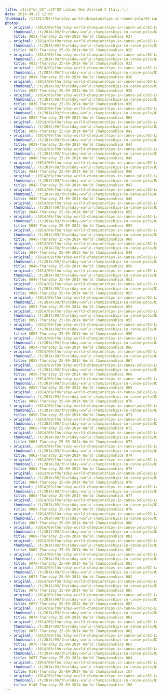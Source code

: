 ```yaml
---
title: a1{s5"en_US";s30"02 Ladies New Zealand V Italy.";}
date: 2014-09-25 12:00
thumbnail: /t/2014/09/thursday-world-championships-in-canoe-polo/02-Ladies-new-zealand-v-italy/0031-thursday-25-09-2014-world-championshios-027.jpg
photos:
  - original: /2014/09/thursday-world-championships-in-canoe-polo/02-Ladies-new-zealand-v-italy/0031-thursday-25-09-2014-world-championshios-027.jpg
    thumbnail: /t/2014/09/thursday-world-championships-in-canoe-polo/02-Ladies-new-zealand-v-italy/0031-thursday-25-09-2014-world-championshios-027.jpg
    title: 0031-Thursday 25-09-2014 World Championshios 027
  - original: /2014/09/thursday-world-championships-in-canoe-polo/02-Ladies-new-zealand-v-italy/0032-thursday-25-09-2014-world-championshios-028.jpg
    thumbnail: /t/2014/09/thursday-world-championships-in-canoe-polo/02-Ladies-new-zealand-v-italy/0032-thursday-25-09-2014-world-championshios-028.jpg
    title: 0032-Thursday 25-09-2014 World Championshios 028
  - original: /2014/09/thursday-world-championships-in-canoe-polo/02-Ladies-new-zealand-v-italy/0033-thursday-25-09-2014-world-championshios-033.jpg
    thumbnail: /t/2014/09/thursday-world-championships-in-canoe-polo/02-Ladies-new-zealand-v-italy/0033-thursday-25-09-2014-world-championshios-033.jpg
    title: 0033-Thursday 25-09-2014 World Championshios 033
  - original: /2014/09/thursday-world-championships-in-canoe-polo/02-Ladies-new-zealand-v-italy/0034-thursday-25-09-2014-world-championshios-036.jpg
    thumbnail: /t/2014/09/thursday-world-championships-in-canoe-polo/02-Ladies-new-zealand-v-italy/0034-thursday-25-09-2014-world-championshios-036.jpg
    title: 0034-Thursday 25-09-2014 World Championshios 036
  - original: /2014/09/thursday-world-championships-in-canoe-polo/02-Ladies-new-zealand-v-italy/0035-thursday-25-09-2014-world-championshios-038.jpg
    thumbnail: /t/2014/09/thursday-world-championships-in-canoe-polo/02-Ladies-new-zealand-v-italy/0035-thursday-25-09-2014-world-championshios-038.jpg
    title: 0035-Thursday 25-09-2014 World Championshios 038
  - original: /2014/09/thursday-world-championships-in-canoe-polo/02-Ladies-new-zealand-v-italy/0036-thursday-25-09-2014-world-championshios-039.jpg
    thumbnail: /t/2014/09/thursday-world-championships-in-canoe-polo/02-Ladies-new-zealand-v-italy/0036-thursday-25-09-2014-world-championshios-039.jpg
    title: 0036-Thursday 25-09-2014 World Championshios 039
  - original: /2014/09/thursday-world-championships-in-canoe-polo/02-Ladies-new-zealand-v-italy/0037-thursday-25-09-2014-world-championshios-065.jpg
    thumbnail: /t/2014/09/thursday-world-championships-in-canoe-polo/02-Ladies-new-zealand-v-italy/0037-thursday-25-09-2014-world-championshios-065.jpg
    title: 0037-Thursday 25-09-2014 World Championshios 065
  - original: /2014/09/thursday-world-championships-in-canoe-polo/02-Ladies-new-zealand-v-italy/0038-thursday-25-09-2014-world-championshios-042.jpg
    thumbnail: /t/2014/09/thursday-world-championships-in-canoe-polo/02-Ladies-new-zealand-v-italy/0038-thursday-25-09-2014-world-championshios-042.jpg
    title: 0038-Thursday 25-09-2014 World Championshios 042
  - original: /2014/09/thursday-world-championships-in-canoe-polo/02-Ladies-new-zealand-v-italy/0039-thursday-25-09-2014-world-championshios-044.jpg
    thumbnail: /t/2014/09/thursday-world-championships-in-canoe-polo/02-Ladies-new-zealand-v-italy/0039-thursday-25-09-2014-world-championshios-044.jpg
    title: 0039-Thursday 25-09-2014 World Championshios 044
  - original: /2014/09/thursday-world-championships-in-canoe-polo/02-Ladies-new-zealand-v-italy/0040-thursday-25-09-2014-world-championshios-045.jpg
    thumbnail: /t/2014/09/thursday-world-championships-in-canoe-polo/02-Ladies-new-zealand-v-italy/0040-thursday-25-09-2014-world-championshios-045.jpg
    title: 0040-Thursday 25-09-2014 World Championshios 045
  - original: /2014/09/thursday-world-championships-in-canoe-polo/02-Ladies-new-zealand-v-italy/0041-thursday-25-09-2014-world-championshios-046.jpg
    thumbnail: /t/2014/09/thursday-world-championships-in-canoe-polo/02-Ladies-new-zealand-v-italy/0041-thursday-25-09-2014-world-championshios-046.jpg
    title: 0041-Thursday 25-09-2014 World Championshios 046
  - original: /2014/09/thursday-world-championships-in-canoe-polo/02-Ladies-new-zealand-v-italy/0042-thursday-25-09-2014-world-championshios-047.jpg
    thumbnail: /t/2014/09/thursday-world-championships-in-canoe-polo/02-Ladies-new-zealand-v-italy/0042-thursday-25-09-2014-world-championshios-047.jpg
    title: 0042-Thursday 25-09-2014 World Championshios 047
  - original: /2014/09/thursday-world-championships-in-canoe-polo/02-Ladies-new-zealand-v-italy/0043-thursday-25-09-2014-world-championshios-048.jpg
    thumbnail: /t/2014/09/thursday-world-championships-in-canoe-polo/02-Ladies-new-zealand-v-italy/0043-thursday-25-09-2014-world-championshios-048.jpg
    title: 0043-Thursday 25-09-2014 World Championshios 048
  - original: /2014/09/thursday-world-championships-in-canoe-polo/02-Ladies-new-zealand-v-italy/0044-thursday-25-09-2014-world-championshios-058.jpg
    thumbnail: /t/2014/09/thursday-world-championships-in-canoe-polo/02-Ladies-new-zealand-v-italy/0044-thursday-25-09-2014-world-championshios-058.jpg
    title: 0044-Thursday 25-09-2014 World Championshios 058
  - original: /2014/09/thursday-world-championships-in-canoe-polo/02-Ladies-new-zealand-v-italy/0045-thursday-25-09-2014-world-championshios-059.jpg
    thumbnail: /t/2014/09/thursday-world-championships-in-canoe-polo/02-Ladies-new-zealand-v-italy/0045-thursday-25-09-2014-world-championshios-059.jpg
    title: 0045-Thursday 25-09-2014 World Championshios 059
  - original: /2014/09/thursday-world-championships-in-canoe-polo/02-Ladies-new-zealand-v-italy/0046-thursday-25-09-2014-world-championshios-060.jpg
    thumbnail: /t/2014/09/thursday-world-championships-in-canoe-polo/02-Ladies-new-zealand-v-italy/0046-thursday-25-09-2014-world-championshios-060.jpg
    title: 0046-Thursday 25-09-2014 World Championshios 060
  - original: /2014/09/thursday-world-championships-in-canoe-polo/02-Ladies-new-zealand-v-italy/0047-thursday-25-09-2014-world-championshios-049.jpg
    thumbnail: /t/2014/09/thursday-world-championships-in-canoe-polo/02-Ladies-new-zealand-v-italy/0047-thursday-25-09-2014-world-championshios-049.jpg
    title: 0047-Thursday 25-09-2014 World Championshios 049
  - original: /2014/09/thursday-world-championships-in-canoe-polo/02-Ladies-new-zealand-v-italy/0048-thursday-25-09-2014-world-championshios-050.jpg
    thumbnail: /t/2014/09/thursday-world-championships-in-canoe-polo/02-Ladies-new-zealand-v-italy/0048-thursday-25-09-2014-world-championshios-050.jpg
    title: 0048-Thursday 25-09-2014 World Championshios 050
  - original: /2014/09/thursday-world-championships-in-canoe-polo/02-Ladies-new-zealand-v-italy/0049-thursday-25-09-2014-world-championshios-051.jpg
    thumbnail: /t/2014/09/thursday-world-championships-in-canoe-polo/02-Ladies-new-zealand-v-italy/0049-thursday-25-09-2014-world-championshios-051.jpg
    title: 0049-Thursday 25-09-2014 World Championshios 051
  - original: /2014/09/thursday-world-championships-in-canoe-polo/02-Ladies-new-zealand-v-italy/0050-thursday-25-09-2014-world-championshios-053.jpg
    thumbnail: /t/2014/09/thursday-world-championships-in-canoe-polo/02-Ladies-new-zealand-v-italy/0050-thursday-25-09-2014-world-championshios-053.jpg
    title: 0050-Thursday 25-09-2014 World Championshios 053
  - original: /2014/09/thursday-world-championships-in-canoe-polo/02-Ladies-new-zealand-v-italy/0051-thursday-25-09-2014-world-championshios-054.jpg
    thumbnail: /t/2014/09/thursday-world-championships-in-canoe-polo/02-Ladies-new-zealand-v-italy/0051-thursday-25-09-2014-world-championshios-054.jpg
    title: 0051-Thursday 25-09-2014 World Championshios 054
  - original: /2014/09/thursday-world-championships-in-canoe-polo/02-Ladies-new-zealand-v-italy/0052-thursday-25-09-2014-world-championshios-055.jpg
    thumbnail: /t/2014/09/thursday-world-championships-in-canoe-polo/02-Ladies-new-zealand-v-italy/0052-thursday-25-09-2014-world-championshios-055.jpg
    title: 0052-Thursday 25-09-2014 World Championshios 055
  - original: /2014/09/thursday-world-championships-in-canoe-polo/02-Ladies-new-zealand-v-italy/0053-thursday-25-09-2014-world-championshios-056.jpg
    thumbnail: /t/2014/09/thursday-world-championships-in-canoe-polo/02-Ladies-new-zealand-v-italy/0053-thursday-25-09-2014-world-championshios-056.jpg
    title: 0053-Thursday 25-09-2014 World Championshios 056
  - original: /2014/09/thursday-world-championships-in-canoe-polo/02-Ladies-new-zealand-v-italy/0054-thursday-25-09-2014-world-championshios-066.jpg
    thumbnail: /t/2014/09/thursday-world-championships-in-canoe-polo/02-Ladies-new-zealand-v-italy/0054-thursday-25-09-2014-world-championshios-066.jpg
    title: 0054-Thursday 25-09-2014 World Championshios 066
  - original: /2014/09/thursday-world-championships-in-canoe-polo/02-Ladies-new-zealand-v-italy/0055-thursday-25-09-2014-world-championshios-067.jpg
    thumbnail: /t/2014/09/thursday-world-championships-in-canoe-polo/02-Ladies-new-zealand-v-italy/0055-thursday-25-09-2014-world-championshios-067.jpg
    title: 0055-Thursday 25-09-2014 World Championshios 067
  - original: /2014/09/thursday-world-championships-in-canoe-polo/02-Ladies-new-zealand-v-italy/0056-thursday-25-09-2014-world-championshios-068.jpg
    thumbnail: /t/2014/09/thursday-world-championships-in-canoe-polo/02-Ladies-new-zealand-v-italy/0056-thursday-25-09-2014-world-championshios-068.jpg
    title: 0056-Thursday 25-09-2014 World Championshios 068
  - original: /2014/09/thursday-world-championships-in-canoe-polo/02-Ladies-new-zealand-v-italy/0057-thursday-25-09-2014-world-championshios-069.jpg
    thumbnail: /t/2014/09/thursday-world-championships-in-canoe-polo/02-Ladies-new-zealand-v-italy/0057-thursday-25-09-2014-world-championshios-069.jpg
    title: 0057-Thursday 25-09-2014 World Championshios 069
  - original: /2014/09/thursday-world-championships-in-canoe-polo/02-Ladies-new-zealand-v-italy/0058-thursday-25-09-2014-world-championshios-070.jpg
    thumbnail: /t/2014/09/thursday-world-championships-in-canoe-polo/02-Ladies-new-zealand-v-italy/0058-thursday-25-09-2014-world-championshios-070.jpg
    title: 0058-Thursday 25-09-2014 World Championshios 070
  - original: /2014/09/thursday-world-championships-in-canoe-polo/02-Ladies-new-zealand-v-italy/0059-thursday-25-09-2014-world-championshios-071.jpg
    thumbnail: /t/2014/09/thursday-world-championships-in-canoe-polo/02-Ladies-new-zealand-v-italy/0059-thursday-25-09-2014-world-championshios-071.jpg
    title: 0059-Thursday 25-09-2014 World Championshios 071
  - original: /2014/09/thursday-world-championships-in-canoe-polo/02-Ladies-new-zealand-v-italy/0060-thursday-25-09-2014-world-championshios-072.jpg
    thumbnail: /t/2014/09/thursday-world-championships-in-canoe-polo/02-Ladies-new-zealand-v-italy/0060-thursday-25-09-2014-world-championshios-072.jpg
    title: 0060-Thursday 25-09-2014 World Championshios 072
  - original: /2014/09/thursday-world-championships-in-canoe-polo/02-Ladies-new-zealand-v-italy/0061-thursday-25-09-2014-world-championshios-073.jpg
    thumbnail: /t/2014/09/thursday-world-championships-in-canoe-polo/02-Ladies-new-zealand-v-italy/0061-thursday-25-09-2014-world-championshios-073.jpg
    title: 0061-Thursday 25-09-2014 World Championshios 073
  - original: /2014/09/thursday-world-championships-in-canoe-polo/02-Ladies-new-zealand-v-italy/0062-thursday-25-09-2014-world-championshios-074.jpg
    thumbnail: /t/2014/09/thursday-world-championships-in-canoe-polo/02-Ladies-new-zealand-v-italy/0062-thursday-25-09-2014-world-championshios-074.jpg
    title: 0062-Thursday 25-09-2014 World Championshios 074
  - original: /2014/09/thursday-world-championships-in-canoe-polo/02-Ladies-new-zealand-v-italy/0063-thursday-25-09-2014-world-championshios-075.jpg
    thumbnail: /t/2014/09/thursday-world-championships-in-canoe-polo/02-Ladies-new-zealand-v-italy/0063-thursday-25-09-2014-world-championshios-075.jpg
    title: 0063-Thursday 25-09-2014 World Championshios 075
  - original: /2014/09/thursday-world-championships-in-canoe-polo/02-Ladies-new-zealand-v-italy/0064-thursday-25-09-2014-world-championshios-076.jpg
    thumbnail: /t/2014/09/thursday-world-championships-in-canoe-polo/02-Ladies-new-zealand-v-italy/0064-thursday-25-09-2014-world-championshios-076.jpg
    title: 0064-Thursday 25-09-2014 World Championshios 076
  - original: /2014/09/thursday-world-championships-in-canoe-polo/02-Ladies-new-zealand-v-italy/0065-thursday-25-09-2014-world-championshios-077.jpg
    thumbnail: /t/2014/09/thursday-world-championships-in-canoe-polo/02-Ladies-new-zealand-v-italy/0065-thursday-25-09-2014-world-championshios-077.jpg
    title: 0065-Thursday 25-09-2014 World Championshios 077
  - original: /2014/09/thursday-world-championships-in-canoe-polo/02-Ladies-new-zealand-v-italy/0066-thursday-25-09-2014-world-championshios-078.jpg
    thumbnail: /t/2014/09/thursday-world-championships-in-canoe-polo/02-Ladies-new-zealand-v-italy/0066-thursday-25-09-2014-world-championshios-078.jpg
    title: 0066-Thursday 25-09-2014 World Championshios 078
  - original: /2014/09/thursday-world-championships-in-canoe-polo/02-Ladies-new-zealand-v-italy/0067-thursday-25-09-2014-world-championshios-080.jpg
    thumbnail: /t/2014/09/thursday-world-championships-in-canoe-polo/02-Ladies-new-zealand-v-italy/0067-thursday-25-09-2014-world-championshios-080.jpg
    title: 0067-Thursday 25-09-2014 World Championshios 080
  - original: /2014/09/thursday-world-championships-in-canoe-polo/02-Ladies-new-zealand-v-italy/0068-thursday-25-09-2014-world-championshios-081.jpg
    thumbnail: /t/2014/09/thursday-world-championships-in-canoe-polo/02-Ladies-new-zealand-v-italy/0068-thursday-25-09-2014-world-championshios-081.jpg
    title: 0068-Thursday 25-09-2014 World Championshios 081
  - original: /2014/09/thursday-world-championships-in-canoe-polo/02-Ladies-new-zealand-v-italy/0069-thursday-25-09-2014-world-championshios-082.jpg
    thumbnail: /t/2014/09/thursday-world-championships-in-canoe-polo/02-Ladies-new-zealand-v-italy/0069-thursday-25-09-2014-world-championshios-082.jpg
    title: 0069-Thursday 25-09-2014 World Championshios 082
  - original: /2014/09/thursday-world-championships-in-canoe-polo/02-Ladies-new-zealand-v-italy/0070-thursday-25-09-2014-world-championshios-083.jpg
    thumbnail: /t/2014/09/thursday-world-championships-in-canoe-polo/02-Ladies-new-zealand-v-italy/0070-thursday-25-09-2014-world-championshios-083.jpg
    title: 0070-Thursday 25-09-2014 World Championshios 083
  - original: /2014/09/thursday-world-championships-in-canoe-polo/02-Ladies-new-zealand-v-italy/0071-thursday-25-09-2014-world-championshios-084.jpg
    thumbnail: /t/2014/09/thursday-world-championships-in-canoe-polo/02-Ladies-new-zealand-v-italy/0071-thursday-25-09-2014-world-championshios-084.jpg
    title: 0071-Thursday 25-09-2014 World Championshios 084
  - original: /2014/09/thursday-world-championships-in-canoe-polo/02-Ladies-new-zealand-v-italy/0072-thursday-25-09-2014-world-championshios-085.jpg
    thumbnail: /t/2014/09/thursday-world-championships-in-canoe-polo/02-Ladies-new-zealand-v-italy/0072-thursday-25-09-2014-world-championshios-085.jpg
    title: 0072-Thursday 25-09-2014 World Championshios 085
  - original: /2014/09/thursday-world-championships-in-canoe-polo/02-Ladies-new-zealand-v-italy/0073-thursday-25-09-2014-world-championshios-087.jpg
    thumbnail: /t/2014/09/thursday-world-championships-in-canoe-polo/02-Ladies-new-zealand-v-italy/0073-thursday-25-09-2014-world-championshios-087.jpg
    title: 0073-Thursday 25-09-2014 World Championshios 087
  - original: /2014/09/thursday-world-championships-in-canoe-polo/02-Ladies-new-zealand-v-italy/0074-thursday-25-09-2014-world-championshios-061.jpg
    thumbnail: /t/2014/09/thursday-world-championships-in-canoe-polo/02-Ladies-new-zealand-v-italy/0074-thursday-25-09-2014-world-championshios-061.jpg
    title: 0074-Thursday 25-09-2014 World Championshios 061
  - original: /2014/09/thursday-world-championships-in-canoe-polo/02-Ladies-new-zealand-v-italy/0075-thursday-25-09-2014-world-championshios-062.jpg
    thumbnail: /t/2014/09/thursday-world-championships-in-canoe-polo/02-Ladies-new-zealand-v-italy/0075-thursday-25-09-2014-world-championshios-062.jpg
    title: 0075-Thursday 25-09-2014 World Championshios 062
  - original: /2014/09/thursday-world-championships-in-canoe-polo/02-Ladies-new-zealand-v-italy/0076-thursday-25-09-2014-world-championshios-063.jpg
    thumbnail: /t/2014/09/thursday-world-championships-in-canoe-polo/02-Ladies-new-zealand-v-italy/0076-thursday-25-09-2014-world-championshios-063.jpg
    title: 0076-Thursday 25-09-2014 World Championshios 063
  - original: /2014/09/thursday-world-championships-in-canoe-polo/02-Ladies-new-zealand-v-italy/0077-thursday-25-09-2014-world-championshios-064.jpg
    thumbnail: /t/2014/09/thursday-world-championships-in-canoe-polo/02-Ladies-new-zealand-v-italy/0077-thursday-25-09-2014-world-championshios-064.jpg
    title: 0077-Thursday 25-09-2014 World Championshios 064
  - original: /2014/09/thursday-world-championships-in-canoe-polo/02-Ladies-new-zealand-v-italy/0145-thursday-25-09-2014-world-championshios-157.jpg
    thumbnail: /t/2014/09/thursday-world-championships-in-canoe-polo/02-Ladies-new-zealand-v-italy/0145-thursday-25-09-2014-world-championshios-157.jpg
    title: 0145-Thursday 25-09-2014 World Championshios 157
  - original: /2014/09/thursday-world-championships-in-canoe-polo/02-Ladies-new-zealand-v-italy/0146-thursday-25-09-2014-world-championshios-158.jpg
    thumbnail: /t/2014/09/thursday-world-championships-in-canoe-polo/02-Ladies-new-zealand-v-italy/0146-thursday-25-09-2014-world-championshios-158.jpg
    title: 0146-Thursday 25-09-2014 World Championshios 158
---
```

